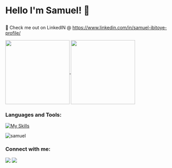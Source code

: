 

<!-- ### Hi there 👋 -->
<H1><p><typewritten-text> Hello I'm Samuel! 👋 </typewritten-text></p></h1>
<!-- <p align=""> -->
  
<!--     <img width="40%" src="./images/opensource.jpeg" /> -->
  

<!--
**repzlaw/repzlaw** is a ✨ _special_ ✨ repository because its `README.md` (this file) appears on your GitHub profile.

Here are some ideas to get you started:

- 🔭 I’m currently working on ...
- 🌱 I’m currently learning ...
- 👯 I’m looking to collaborate on ...
- 🤔 I’m looking for help with ...
- 💬 Ask me about ...
- 📫 How to reach me: ...
- 😄 Pronouns: ...
- ⚡ Fun fact: ...
-->
🔭 Check me out on LinkedIN @ https://www.linkedin.com/in/samuel-ibitoye-profile/ 


<a href="https://github.com/anuraghazra/github-readme-stats">
  <img height=200 align="center" src="https://github-readme-stats.vercel.app/api?username=samuel-ibits&theme=radical" />
</a>
<a href="https://github.com/anuraghazra/convoychat">
  <img height=200 align="center" src="https://github-readme-stats.vercel.app/api/top-langs?username=samuel-ibits&theme=radical&layout=compact&langs_count=8&card_width=320" />
</a>
<h3 align="left">Languages and Tools:</h3>

[![My Skills](https://skills.thijs.gg/icons?i=php,laravel,js,vuejs,nodejs,mongodb,mysql,aws,git,css,postman,python,react,ai,ml,solidity)](https://skills.thijs.gg)


<p><img align="center" src="https://github-readme-streak-stats.herokuapp.com/?user=samuel-ibits&&theme=tokyonight" alt="samuel" /></p>

<h3 align="left">Connect with me:</h3>

[<img src="https://img.shields.io/badge/LinkedIn-%230077B5.svg?&style=for-the-badge&logo=linkedin&logoColor=white" />](https://www.linkedin.com/in/samuel-ibitoye-profile/)
[<img src = "https://img.shields.io/badge/Twitter-%2320A1F1.svg?&style=for-the-badge&logo=twitter&logoColor=white">](https://twitter.com/samuel_ibits)


<head>
  <link rel="stylesheet" href="https://unpkg.com/@auroratide/typewritten-text/lib/style.css" />
<script type="module" src="https://unpkg.com/@auroratide/typewritten-text/lib/define.js" />
  </head>

